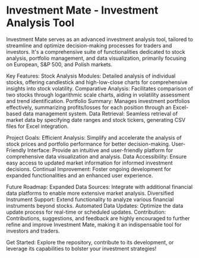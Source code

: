 # Investment Mate - Investment Analysis Tool
Investment Mate serves as an advanced investment analysis tool, tailored to streamline and optimize decision-making processes for traders and investors. It's a comprehensive suite of functionalities dedicated to stock analysis, portfolio management, and data visualization, primarily focusing on European, S&amp;P 500, and Polish markets.

Key Features:
Stock Analysis Modules: Detailed analysis of individual stocks, offering candlestick and high-low-close charts for comprehensive insights into stock volatility.
Comparative Analysis: Facilitates comparison of two stocks through logarithmic scale charts, aiding in volatility assessment and trend identification.
Portfolio Summary: Manages investment portfolios effectively, summarizing profits/losses for each position through an Excel-based data management system.
Data Retrieval: Seamless retrieval of market data by specifying date ranges and stock tickers, generating CSV files for Excel integration.

Project Goals:
Efficient Analysis: Simplify and accelerate the analysis of stock prices and portfolio performance for better decision-making.
User-Friendly Interface: Provide an intuitive and user-friendly platform for comprehensive data visualization and analysis.
Data Accessibility: Ensure easy access to updated market information for informed investment decisions.
Continual Improvement: Foster ongoing development for expanded functionalities and an enhanced user experience.

Future Roadmap:
Expanded Data Sources: Integrate with additional financial data platforms to enable more extensive market analysis.
Diversified Instrument Support: Extend functionality to analyze various financial instruments beyond stocks.
Automated Data Updates: Optimize the data update process for real-time or scheduled updates.
Contribution:
Contributions, suggestions, and feedback are highly encouraged to further refine and improve Investment Mate, making it an indispensable tool for investors and traders.

Get Started:
Explore the repository, contribute to its development, or leverage its capabilities to bolster your investment strategies!
